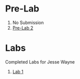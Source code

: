 # Pre-Lab

1. No Submission
2. [Pre-Lab 2](https://github.com/ziggydale45/Lab-02/blob/master/Pre-Lab-02.md)

# Labs

Completed Labs for Jesse Wayne



1. [Lab 1](https://github.com/ziggydale45/IDD-Fa18-Lab1/blob/master/README.md)

